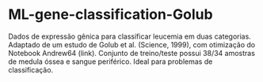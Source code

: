 # ML-gene-classification-Golub
Dados de expressão gênica para classificar leucemia em duas categorias. Adaptado de um estudo de Golub et al. (Science, 1999), com otimização do Notebook Andrew64 (link). Conjunto de treino/teste possui 38/34 amostras de medula óssea e sangue periférico. Ideal para problemas de classificação.
